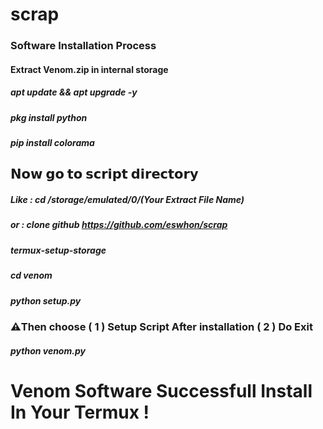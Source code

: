 # scrap
### Software Installation Process 

#### Extract Venom.zip in internal storage
##### apt update && apt upgrade -y
##### pkg install python
##### pip install colorama

## 𝗡𝗼𝘄 𝗴𝗼 𝘁𝗼 𝘀𝗰𝗿𝗶𝗽𝘁 𝗱𝗶𝗿𝗲𝗰𝘁𝗼𝗿𝘆

##### Like : cd /storage/emulated/0/(Your Extract File Name)
##### or   : clone github https://github.com/eswhon/scrap
##### termux-setup-storage
##### cd venom
##### python setup.py

### ⚠️Then choose ( 1 ) Setup Script After installation ( 2 ) Do Exit

##### python venom.py

# Venom Software Successfull Install In Your Termux !
